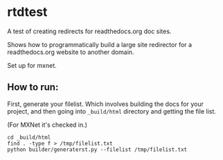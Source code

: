 # rtdtest

A test of creating redirects for readthedocs.org doc sites.

Shows how to programmatically build a large site redirector for 
a readthedocs.org website to another domain.

Set up for mxnet.

## How to run:

First, generate your filelist.  Which involves building the docs for 
your project, and then going into `_build/html` directory and
getting the file list.

(For MXNet it's checked in.)

```
cd _build/html
find . -type f > /tmp/filelist.txt
python builder/generaterst.py --filelist /tmp/filelist.txt
```
